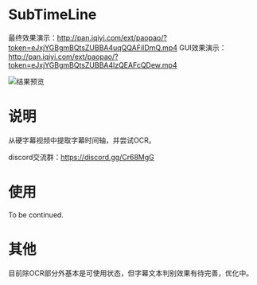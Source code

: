 # SubTimeLine

最终效果演示：http://pan.iqiyi.com/ext/paopao/?token=eJxjYGBgmBQtsZUBBA4uqQQAFiIDmQ.mp4
GUI效果演示：http://pan.iqiyi.com/ext/paopao/?token=eJxjYGBgmBQtsZUBBA4lzQEAFcQDew.mp4

![结果预览](http://puui.qpic.cn/vshpic/0/UG7pzw5ZCmPbM3Ga8ptbxMTox5weObjuaJa2bp1NZaDSAUDB_0/0)

# 说明

从硬字幕视频中提取字幕时间轴，并尝试OCR。

discord交流群：https://discord.gg/Cr68MgG

# 使用

To be continued.

# 其他

目前除OCR部分外基本是可使用状态，但字幕文本判别效果有待完善，优化中。